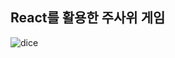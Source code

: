 ## React를 활용한 주사위 게임
![dice](https://user-images.githubusercontent.com/59468442/126942106-0c95e5bc-6f16-4b1d-a16a-fe5d373e5cd9.gif)
